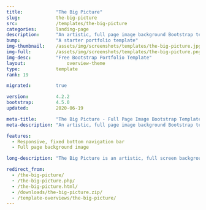 ```yaml
---
title:            "The Big Picture"
slug:             the-big-picture
src:              /templates/the-big-picture
categories:       landing-page
description:      "An artistic, full page image background Bootstrap template with a fixed bottom navigation bar"
bump:             "A starter portfolio template"
img-thumbnail:    /assets/img/screenshots/templates/the-big-picture.jpg
img-full:         /assets/img/screenshots/templates/the-big-picture.png
img-desc:         "Free Bootstrap Portfolio Template"
layout:		    	  overview-theme
type:             template
rank: 19

migrated:         true

version:          4.2.2
bootstrap:        4.5.0
updated:          2020-06-19

meta-title:       "The Big Picture - Full Page Image Bootstrap Template"
meta-description: "An artistic, full page image background Bootstrap template with a fixed bottom navigation bar. All Start Bootstrap templates are free to download and open source."

features:
  - Responsive, fixed bottom navigation bar
  - Full page background image

long-description: "The Big Picture is an artistic, full screen background image template with a fixed bottom footer."

redirect_from:
  - /the-big-picture/
  - /the-big-picture.php/
  - /the-big-picture.html/
  - /downloads/the-big-picture.zip/
  - /template-overviews/the-big-picture/
---
```

